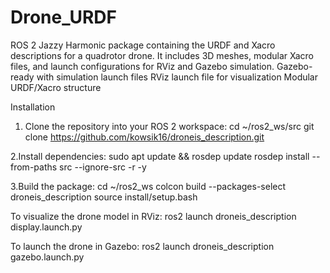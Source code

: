 # Drone_URDF
ROS 2 Jazzy Harmonic package containing the URDF and Xacro descriptions for a quadrotor drone. 
It includes 3D meshes, modular Xacro files, and launch configurations for RViz and Gazebo simulation.
Gazebo-ready with simulation launch files  RViz launch file for visualization
Modular URDF/Xacro structure

Installation

1. Clone the repository into your ROS 2 workspace:
cd ~/ros2_ws/src
git clone https://github.com/kowsik16/droneis_description.git

2.Install dependencies:
sudo apt update && rosdep update
rosdep install --from-paths src --ignore-src -r -y

3.Build the package:
cd ~/ros2_ws
colcon build --packages-select droneis_description
source install/setup.bash

To visualize the drone model in RViz:
ros2 launch droneis_description display.launch.py

To launch the drone in Gazebo:
ros2 launch droneis_description gazebo.launch.py

